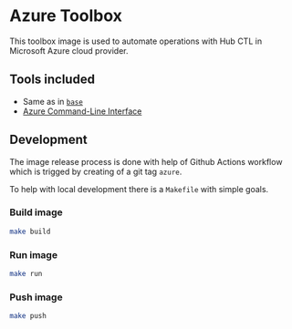 # Azure Toolbox

This toolbox image is used to automate operations with Hub CTL in Microsoft Azure cloud provider.

## Tools included

* Same as in [`base`](../base/README.md)
* [Azure Command-Line Interface](https://learn.microsoft.com/en-us/cli/azure/)

## Development

The image release process is done with help of Github Actions workflow which is trigged by creating of a git tag `azure`.

To help with local development there is a `Makefile` with simple goals.

### Build image

```bash
make build
```

### Run image

```bash
make run
```

### Push image

```bash
make push
```
